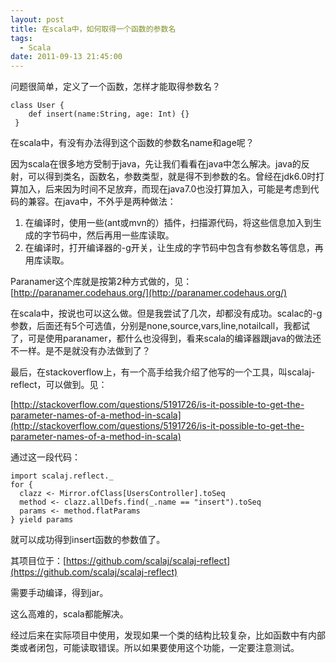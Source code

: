 ```yaml
---
layout: post
title: 在scala中，如何取得一个函数的参数名
tags:
  - Scala
date: 2011-09-13 21:45:00
---
```


问题很简单，定义了一个函数，怎样才能取得参数名？

```
class User {
    def insert(name:String, age: Int) {}
 }
```

在scala中，有没有办法得到这个函数的参数名name和age呢？

 <span id="more-172"></span>
<p>因为scala在很多地方受制于java，先让我们看看在java中怎么解决。java的反射，可以得到类名，函数名，参数类型，就是得不到参数的名。曾经在jdk6.0时打算加入，后来因为时间不足放弃，而现在java7.0也没打算加入，可能是考虑到代码的兼容。在java中，不外乎是两种做法：

1.  在编译时，使用一些(ant或mvn的）插件，扫描源代码，将这些信息加入到生成的字节码中，然后再用一些库读取。
2.  在编译时，打开编译器的-g开关，让生成的字节码中包含有参数名等信息，再用库读取。

Paranamer这个库就是按第2种方式做的，见：[http://paranamer.codehaus.org/](http://paranamer.codehaus.org/)

在scala中，按说也可以这么做。但是我尝试了几次，却都没有成功。scalac的-g参数，后面还有5个可选值，分别是none,source,vars,line,notailcall，我都试了，可是使用paranamer，都什么也没得到，看来scala的编译器跟java的做法还不一样。是不是就没有办法做到了？

最后，在stackoverflow上，有一个高手给我介绍了他写的一个工具，叫scalaj-reflect，可以做到。见：

[http://stackoverflow.com/questions/5191726/is-it-possible-to-get-the-parameter-names-of-a-method-in-scala](http://stackoverflow.com/questions/5191726/is-it-possible-to-get-the-parameter-names-of-a-method-in-scala)

通过这一段代码：

```
import scalaj.reflect._
for {
  clazz <- Mirror.ofClass[UsersController].toSeq
  method <- clazz.allDefs.find(_.name == "insert").toSeq
  params <- method.flatParams
} yield params
```

就可以成功得到insert函数的参数值了。

其项目位于：[https://github.com/scalaj/scalaj-reflect](https://github.com/scalaj/scalaj-reflect)

需要手动编译，得到jar。

这么高难的，scala都能解决。

经过后来在实际项目中使用，发现如果一个类的结构比较复杂，比如函数中有内部类或者闭包，可能读取错误。所以如果要使用这个功能，一定要注意测试。